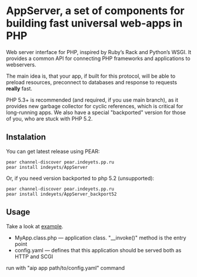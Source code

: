 AppServer, a set of components for building fast universal web-apps in PHP
==========================================================================

Web server interface for PHP, inspired by Ruby’s Rack and Python’s WSGI. It 
provides a common API for connecting PHP frameworks and applications to webservers.

The main idea is, that your app, if built for this protocol, will be able to 
preload resources, preconnect to databases and response to requests **really** fast.

PHP 5.3+ is recommended (and required, if you use main branch), as it provides 
new garbage collector for cyclic references, which is critical for long-running 
apps. We also have a special "backported" version for those of you, who are stuck 
with PHP 5.2.

Instalation
-----------

You can get latest release using PEAR:

    pear channel-discover pear.indeyets.pp.ru
    pear install indeyets/AppServer

Or, if you need version backported to php 5.2 (unsupported):

    pear channel-discover pear.indeyets.pp.ru
    pear install indeyets/AppServer_backport52


Usage
-----

Take a look at [example](https://github.com/indeyets/appserver-in-php/tree/master/examples/new/).

* MyApp.class.php — application class. "__invoke()" method is the entry point
* config.yaml — defines that this application should be served both as HTTP and SCGI

run with "aip app path/to/config.yaml" command
